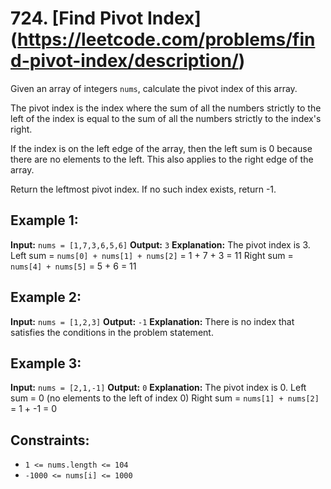 # 724. [Find Pivot Index] (https://leetcode.com/problems/find-pivot-index/description/)

Given an array of integers `nums`, calculate the pivot index of this array.

The pivot index is the index where the sum of all the numbers strictly to the left of the index is equal to the sum of all the numbers strictly to the index's right.

If the index is on the left edge of the array, then the left sum is 0 because there are no elements to the left. This also applies to the right edge of the array.

Return the leftmost pivot index. If no such index exists, return -1.

## Example 1:

**Input:** `nums = [1,7,3,6,5,6]`
**Output:** `3`
**Explanation:**
The pivot index is 3.
Left sum = `nums[0] + nums[1] + nums[2]` = 1 + 7 + 3 = 11
Right sum = `nums[4] + nums[5]` = 5 + 6 = 11

## Example 2:

**Input:** `nums = [1,2,3]`
**Output:** `-1`
**Explanation:**
There is no index that satisfies the conditions in the problem statement.

## Example 3:

**Input:** `nums = [2,1,-1]`
**Output:** `0`
**Explanation:**
The pivot index is 0.
Left sum = 0 (no elements to the left of index 0)
Right sum = `nums[1] + nums[2]` = 1 + -1 = 0

## Constraints:

- `1 <= nums.length <= 104`
- `-1000 <= nums[i] <= 1000`
